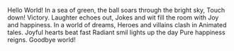 Hello World!
In a sea of green,
the ball soars through the bright sky,
Touch down! Victory.
Laughter echoes out,
Jokes and wit fill the room with
Joy and happiness.
In a world of dreams,
Heroes and villains clash in
Animated tales.
Joyful hearts beat fast
Radiant smil lights up the day
Pure happiness reigns.
Goodbye world!